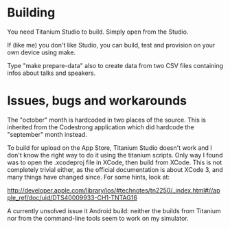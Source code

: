 Building
========

You need Titanium Studio to build. Simply open from the Studio.

If (like me) you don't like Studio, you can build, test and provision
on your own device using make.

Type "make prepare-data" also to create data from two CSV files
containing infos about talks and speakers.

Issues, bugs and workarounds
============================

The "october" month is hardcoded in two places of the source. This is
inherited from the Codestrong application which did hardcode the
"september" month instead.

To build for upload on the App Store, Titanium Studio doesn't work and I
don't know the right way to do it using the titanium scripts. Only way I
found was to open the .xcodeproj file in XCode, then build from XCode.
This is not completely trivial either, as the official documentation is
about XCode 3, and many things have changed since. For some hints, look at:

http://developer.apple.com/library/ios/#technotes/tn2250/_index.html#//apple_ref/doc/uid/DTS40009933-CH1-TNTAG16

A currently unsolved issue it Android build: neither the builds from
Titanium nor from the command-line tools seem to work on my simulator.


